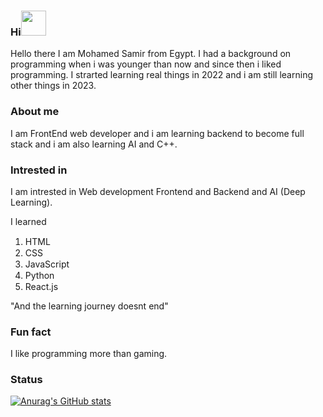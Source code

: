 ### Hi<img src="https://user-images.githubusercontent.com/95958815/214275329-060b1a02-37ce-4357-8247-738d9cfeca4e.png" height="40px"></img>
Hello there I am Mohamed Samir from Egypt. I had a background on programming when i was younger than now and since then i liked programming. I strarted
learning real things in 2022 and i am still learning other things in 2023. 
### About me
I am FrontEnd web developer and i am learning backend to become full stack and i am also learning AI and C++. 
### Intrested in
I am intrested in Web development Frontend and Backend and AI (Deep Learning).

I learned
1. HTML <img src="https://user-images.githubusercontent.com/95958815/214279877-870049ce-3f65-4df2-b879-1890daf55eea.png" height="15px"></img>
2. CSS <img src="https://user-images.githubusercontent.com/95958815/214280301-63bcc2a0-3bda-4c16-8d77-bd25c7856a83.png" height="15px"></img>
3. JavaScript <img src="https://user-images.githubusercontent.com/95958815/214280751-d375132b-e57d-44dd-8e98-149229037c31.png" height="15px"></img>
4. Python <img src="https://user-images.githubusercontent.com/95958815/214541638-28b43914-a303-4845-b5a5-2f0e38025d8f.png" height="15px"></img>
5. React.js <img src="https://user-images.githubusercontent.com/95958815/214541419-f8b639a3-57c4-42c4-aefa-0f1a03933ff1.png" height="15px"></img>

"And the learning journey doesnt end"
### Fun fact
I like programming more than gaming.

### Status
[![Anurag's GitHub stats](https://github-readme-stats.vercel.app/api?username=MohamedAlDeep&count_private=true&show_icons=true&theme=transparent)](https://github.com/anuraghazra/github-readme-stats)
